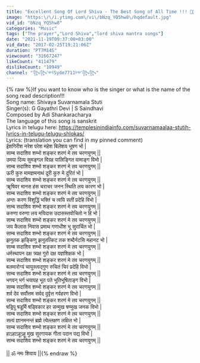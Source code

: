 ```yaml
---
title: "Excellent Song Of Lord Shiva - The Best Song of All Time !!! 🙏🙏🙏"
image: "https:\/\/i.ytimg.com\/vi\/bNzq_YQ5hw8\/hqdefault.jpg"
vid_id: "bNzq_YQ5hw8"
categories: "Music"
tags: ["The prayer","Lord Shiva","lord shiva mantra songs"]
date: "2021-11-19T09:37:00+03:00"
vid_date: "2017-02-25T19:21:06Z"
duration: "PT7M14S"
viewcount: "31667247"
likeCount: "411479"
dislikeCount: "10949"
channel: "꧂꧂༺Syde7711༻꧂꧂"
---
```

{% raw %}If you want to know who is the singer or what is the name of the song read description!!!<br />Song name: Shivaya  Suvarnamala Stuti <br />Singer(s): G Gayathri Devi | S Saindhavi<br />Composed by Adi Shankaracharya<br />The language of this song is sanskrit<br />Lyrics in telugu here: <a rel="nofollow" target="blank" href="https://templesinindiainfo.com/suvarnamaalaa-stutih-lyrics-in-telugu-telugu-shlokas/">https://templesinindiainfo.com/suvarnamaalaa-stutih-lyrics-in-telugu-telugu-shlokas/</a><br />Lyrics: (translation you can find in my pinned comment)<br />ईशगिरीश नरेश परेश महेश बिलेशय भूषण भो |<br />साम्ब सदाशिव शम्भो शङ्कर शरणं मे तव चरणयुगम् ||<br />उमया दिव्य सुमङ्गल विग्रह यालिङ्गित वामाङ्ग विभो |<br />साम्ब सदाशिव शम्भो शङ्कर शरणं मे तव चरणयुगम् ||<br />ऊरी कुरु मामज्ञमनाथं दूरी कुरु मे दुरितं भो |<br />साम्ब सदाशिव शम्भो शङ्कर शरणं मे तव चरणयुगम् ||<br />ॠषिवर मानस हंस चराचर जनन स्थिति लय कारण भो |<br />साम्ब सदाशिव शम्भो शङ्कर शरणं मे तव चरणयुगम् ||<br />अन्तः करण विशुद्धिं भक्तिं च त्वयि सतीं प्रदेहि विभो |<br />साम्ब सदाशिव शम्भो शङ्कर शरणं मे तव चरणयुगम् ||<br />करुणा वरुणा लय मयिदास उदासस्तवोचितो न हि भो |<br />साम्ब सदाशिव शम्भो शङ्कर शरणं मे तव चरणयुगम् ||<br />जय कैलास निवास प्रमाथ गणाधीश भू सुरार्चित भो |<br />साम्ब सदाशिव शम्भो शङ्कर शरणं मे तव चरणयुगम् ||<br />झनुतक झङ्किणु झनुतत्किट तक शब्दैर्नटसि महानट भो |<br />साम्ब सदाशिव शम्भो शङ्कर शरणं मे तव चरणयुगम् ||<br />धर्मस्थापन दक्ष त्र्यक्ष गुरो दक्ष यज्ञशिक्षक भो |<br />साम्ब सदाशिव शम्भो शङ्कर शरणं मे तव चरणयुगम् ||<br />बलमारोग्यं चायुस्त्वद्गुण रुचितं चिरं प्रदेहि विभो |<br />साम्ब सदाशिव शम्भो शङ्कर शरणं मे तव चरणयुगम् ||<br />भगवन् भर्ग भयापह भूत पते भूतिभूषिताङ्ग विभो |<br />साम्ब सदाशिव शम्भो शङ्कर शरणं मे तव चरणयुगम् ||<br />शर्व देव सर्वोत्तम सर्वद दुर्वृत्त गर्वहरण विभो |<br />साम्ब सदाशिव शम्भो शङ्कर शरणं मे तव चरणयुगम् ||<br />षड्रिपु षडूर्मि षड्विकार हर सन्मुख षण्मुख जनक विभो |<br />साम्ब सदाशिव शम्भो शङ्कर शरणं मे तव चरणयुगम् ||<br />सत्यं ज्ञानमनन्तं ब्रह्मे त्येल्लक्षण लक्षित भो |<br />साम्ब सदाशिव शम्भो शङ्कर शरणं मे तव चरणयुगम् ||<br />हाऽहाऽहूऽहू मुख सुरगायक गीता पदान पद्य विभो |<br />साम्ब सदाशिव शम्भो शङ्कर शरणं मे तव चरणयुगम् ||<br /><br />|| ॐ नमः शिवाय ||{% endraw %}

